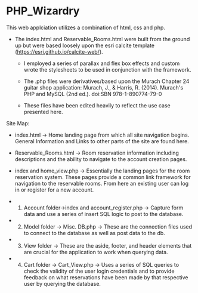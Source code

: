 # PHP_Wizardry

This web applciation utilizes a combination of html, css and php. 

- The index.html and Reservable_Rooms.html were built from the ground up but were based loosely upon the esri calcite 
          template (https://esri.github.io/calcite-web/).
    - I employed a series of parallax and flex box effects and custom wrote the stylesheets to be used in conjunction with 
          the framework.

    - The .php files were derivatives/based upon the Murach Chapter 24 guitar shop application: Murach, J., & Harris, R. (2014). 
           Murach's PHP and MySQL (2nd ed.). doi:SBN 978-1-890774-79-0 
    - These files have been edited heavily to reflect the use case presented here.
    
Site Map:

- index.html -> Home landing page from which all site navigation begins. General Information and Links to other parts of the site
    are found here.
- Reservable_Rooms.html -> Room reservation information including descriptions and the ability to navigate to the account
    creation pages.
    
    
- index and home_view.php -> Essentially the landing pages for the room reservation system. These pages provide a common link
    framework for navigation to the reservable rooms. From here an existing user can log in or register for a new account.
- 1. Account folder->index and account_register.php -> Capture form data and use a series of insert SQL logic to post to the 
    database. 
- 2. Model folder -> Misc. DB.php -> These are the connection files used to connect to the database as well as post data to the db.
- 3. View folder -> These are the aside, footer, and header elements that are crucial for the application to work when querying 
    data.
- 4. Cart folder -> Cart_View.php -> Uses a series of SQL queries to check the validity of the user login credentials and to 
    provide feedback on what reservations have been made by that respective user by querying the database.
